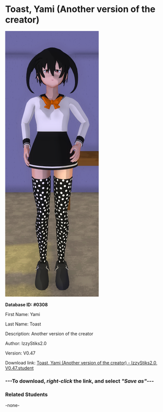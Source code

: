 # Toast, Yami (Another version of the creator)

<img src="Files/Images/Toast, Yami (Another version of the creator).png" title="Toast, Yami (Another version of the creator) - IzzyStiks2.0, V0.47">

**Database ID: #0308**

First Name: Yami

Last Name: Toast

Description: Another version of the creator

Author: IzzyStiks2.0

Version: V0.47

Download link: <a href="https://raw.githubusercontent.com/Arbiter1223/Daigaku-Gurashi-Custom-Students/master/Files/Studen%20Files/Toast%2C%20Yami%20(Another%20version%20of%20the%20creator)%20-%20IzzyStiks2.0%2C%20V0.47.student">Toast, Yami (Another version of the creator) - IzzyStiks2.0, V0.47.student</a>

### ---**To download, _right-click_ the link, and select _"Save as"_**---

### Related Students

-none-
